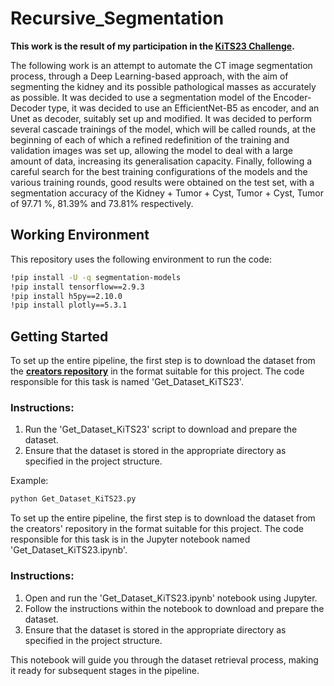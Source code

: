 # Recursive_Segmentation

**This work is the result of my participation in the [**KiTS23 Challenge**](https://kits-challenge.org/kits23/#:~:text=The%202023%20Kidney%20and%20Kidney%20Tumor%20Segmentation%20challenge%20(abbreviated%20KiTS23,place%20in%202019%20and%202021.)).**

The following work is an attempt to automate the CT image segmentation process, through a Deep Learning-based approach, with the aim of segmenting the kidney and its possible pathological masses as accurately as possible. It was decided to use a segmentation model of the Encoder-Decoder type, it was decided to use an EfficientNet-B5 as encoder, and an Unet as decoder, suitably set up and modified. It was decided to perform several cascade trainings of the model, which will be called rounds, at the beginning of each of which a refined redefinition of the training and validation images was set up, allowing the model to deal with a large amount of data, increasing its generalisation capacity. Finally, following a careful search for the best training configurations of the models and the various training rounds, good results were obtained on the test set, with a segmentation accuracy of the Kidney + Tumor + Cyst, Tumor + Cyst, Tumor of 97.71 %, 81.39% and 73.81% respectively.


## Working Environment

This repository uses the following environment to run the code:

```bash
!pip install -U -q segmentation-models
!pip install tensorflow==2.9.3
!pip install h5py==2.10.0
!pip install plotly==5.3.1
```


## Getting Started

To set up the entire pipeline, the first step is to download the dataset from the [**creators repository**](https://github.com/neheller/kits23.git) in the format suitable for this project. The code responsible for this task is named 'Get_Dataset_KiTS23'.

### Instructions:

1. Run the 'Get_Dataset_KiTS23' script to download and prepare the dataset.
2. Ensure that the dataset is stored in the appropriate directory as specified in the project structure.

Example:

```bash
python Get_Dataset_KiTS23.py
```



To set up the entire pipeline, the first step is to download the dataset from the creators' repository in the format suitable for this project. The code responsible for this task is in the Jupyter notebook named 'Get_Dataset_KiTS23.ipynb'.

### Instructions:

1. Open and run the 'Get_Dataset_KiTS23.ipynb' notebook using Jupyter.
2. Follow the instructions within the notebook to download and prepare the dataset.
3. Ensure that the dataset is stored in the appropriate directory as specified in the project structure.

This notebook will guide you through the dataset retrieval process, making it ready for subsequent stages in the pipeline.




